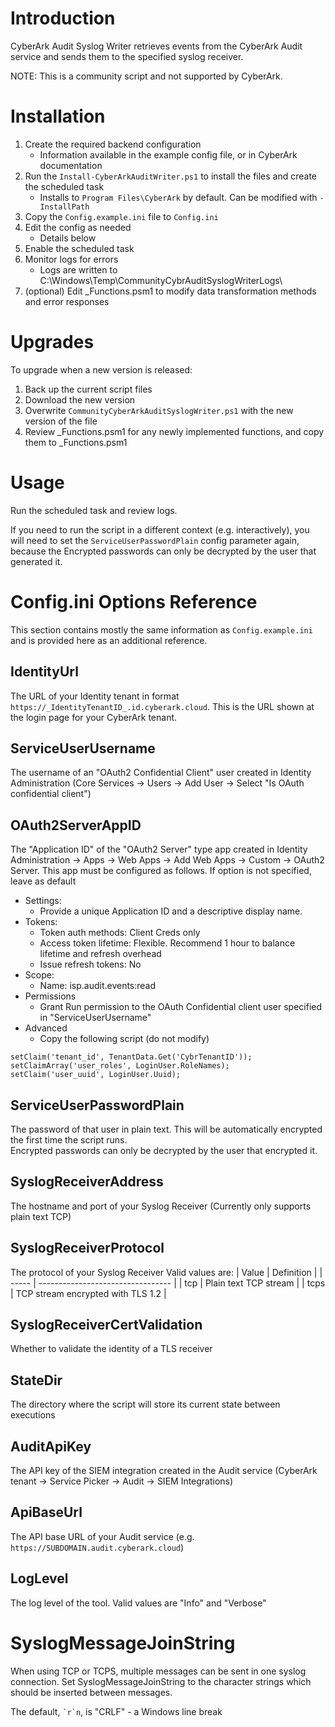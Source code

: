# Introduction
CyberArk Audit Syslog Writer retrieves events from the CyberArk Audit service and sends them to the specified syslog receiver.

NOTE: This is a community script and not supported by CyberArk.

# Installation
1. Create the required backend configuration
   - Information available in the example config file, or in CyberArk documentation
2. Run the `Install-CyberArkAuditWriter.ps1` to install the files and create the scheduled task
   - Installs to `Program Files\CyberArk` by default. Can be modified with `-InstallPath`
3. Copy the `Config.example.ini` file to `Config.ini`
4. Edit the config as needed
   - Details below
5. Enable the scheduled task
6. Monitor logs for errors
   - Logs are written to C:\Windows\Temp\CommunityCybrAuditSyslogWriterLogs\
7. (optional) Edit _Functions.psm1 to modify data transformation methods and error responses

# Upgrades
To upgrade when a new version is released:
1. Back up the current script files
2. Download the new version
3. Overwrite `CommunityCyberArkAuditSyslogWriter.ps1` with the new version of the file
4. Review _Functions.psm1 for any newly implemented functions, and copy them to _Functions.psm1

# Usage
Run the scheduled task and review logs.

If you need to run the script in a different context (e.g. interactively), you will need to set the `ServiceUserPasswordPlain` config parameter again, because the Encrypted passwords can only be decrypted by the user that generated it.

# Config.ini Options Reference
This section contains mostly the same information as `Config.example.ini` and is provided here as an additional reference.

## IdentityUrl
The URL of your Identity tenant in format `https://_IdentityTenantID_.id.cyberark.cloud`. This is the URL shown at the login page for your CyberArk tenant.

## ServiceUserUsername
The username of an "OAuth2 Confidential Client" user created in Identity Administration (Core Services -> Users -> Add User -> Select "Is OAuth confidential client")

## OAuth2ServerAppID
The "Application ID" of the "OAuth2 Server" type app created in Identity Administration -> Apps -> Web Apps -> Add Web Apps -> Custom -> OAuth2 Server.
This app must be configured as follows. If option is not specified, leave as default
- Settings:
  - Provide a unique Application ID and a descriptive display name.
- Tokens: 
  -   Token auth methods: Client Creds only
  -   Access token lifetime: Flexible. Recommend 1 hour to balance lifetime and refresh overhead
  -   Issue refresh tokens: No
- Scope:
  -   Name: isp.audit.events:read
- Permissions
  -   Grant Run permission to the OAuth Confidential client user specified in "ServiceUserUsername"
- Advanced
  - Copy the following script (do not modify)
```
setClaim('tenant_id', TenantData.Get('CybrTenantID'));
setClaimArray('user_roles', LoginUser.RoleNames);
setClaim('user_uuid', LoginUser.Uuid);
```

## ServiceUserPasswordPlain
The password of that user in plain text. This will be automatically encrypted the first time the script runs.  
Encrypted passwords can only be decrypted by the user that encrypted it.

## SyslogReceiverAddress
The hostname and port of your Syslog Receiver (Currently only supports plain text TCP)

## SyslogReceiverProtocol
The protocol of your Syslog Receiver
Valid values are:
| Value | Definition                        |
| ----- | --------------------------------- |
| tcp   | Plain text TCP stream             |
| tcps  | TCP stream encrypted with TLS 1.2 |

## SyslogReceiverCertValidation
Whether to validate the identity of a TLS receiver

## StateDir
The directory where the script will store its current state between executions

## AuditApiKey
The API key of the SIEM integration created in the Audit service (CyberArk tenant -> Service Picker -> Audit -> SIEM Integrations)

## ApiBaseUrl
The API base URL of your Audit service (e.g. `https://SUBDOMAIN.audit.cyberark.cloud`)

## LogLevel
The log level of the tool. Valid values are "Info" and "Verbose"

# SyslogMessageJoinString
When using TCP or TCPS, multiple messages can be sent in one syslog connection. Set SyslogMessageJoinString to the character strings which should be inserted between messages.

The default, `` `r`n ``, is "CRLF" - a Windows line break